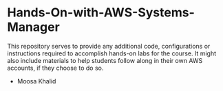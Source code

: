 # Hands-On-with-AWS-Systems-Manager

This repository serves to provide any additional code, configurations or instructions required to accomplish hands-on labs for the course. It might also include materials to help students follow along in their own AWS accounts, if they choose to do so.


- Moosa Khalid
